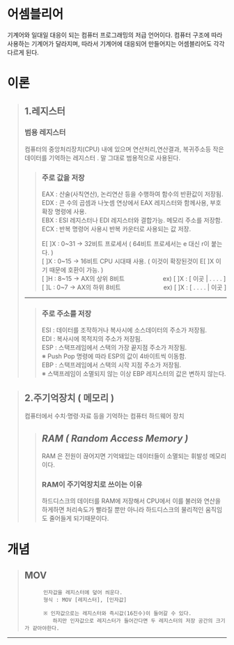 

어셈블리어
===
기계어와 일대일 대응이 되는 컴퓨터 프로그래밍의 저급 언어이다. 
컴퓨터 구조에 따라 사용하는 기계어가 달라지며, 
따라서 기계어에 대응되어 만들어지는 어셈블리어도 각각 다르게 된다. 


# 이론
> ## 1.레지스터
>  ### 범용 레지스터
>  컴퓨터의 중앙처리장치(CPU) 내에 있으며 연산처리,연산결과, 복귀주소등 작은 데이터를 기억하는 레지스터 . 말 그대로 범용적으로 사용된다.
>  > ### **주로 값을 저장**   
>  >	EAX : 산술(사칙연산), 논리연산 등을 수행하여 함수의 반환값이 저장됨.   
>  >	EDX : 큰 수의 곱셈과 나눗셈 연상에서 EAX 레지스터와 함께사용, 부호 확장 명령에 사용.   
> > EBX : ESI 레지스터나 EDI 레지스터와 결합가능. 메모리 주소를 저장함.   
> > ECX : 반복 명령어 사용시 반복 카운터로 사용되는 값 저장.   
> >
> > E[ ]X : 0~31 -> 32비트 프로세서 ( 64비트 프로세서는 e 대신 r이 붙는다. )   
> > [ ]X : 0~15 -> 16비트 CPU 시대때 사용. ( 이것이 확장된것이 E[ ]X 이기 때문에 호환이 가능. )   
> > [ ]H : 8~15 -> AX의 상위 8비트 　　　　　　ex)  [ ]X : [    이곳    |   . . . .   ]   
> > [ ]L : 0~7 -> AX의 하위 8비트　　　　　　　ex)  [ ]X : [   . . . .   |   이곳    ]   
> - - -
>  > ### **주로 주소를 저장**
>  > ESI : 데이터를 조작하거나 복사시에 소스데이터의 주소가 저장됨.   
>  > EDI : 복사시에 목적지의 주소가 저장됨.   
>  > ESP : 스택프레임에서 스택의 가장 끝지점 주소가 저장됨.       
>  > ※ Push Pop 명령에 따라 ESP의 값이 4바이트씩 이동함.   
>  > EBP : 스택프레임에서 스택의 시작 지점 주소가 저장됨.   
>  > ※ 스택프레임이 소멸되지 않는 이상 EBP 레지스터의 값은 변하지 않는다.   
    
> ## 2.주기억장치 ( 메모리 )   
> 컴퓨터에서 수치·명령·자료 등을 기억하는 컴퓨터 하드웨어 장치   
> > *RAM ( Random Access Memory )*   
> > ---    
> > RAM 은 전원이 끊어지면 기억돼있는 데이터들이 소멸되는 휘발성 메모리이다.   
> >
> > ### RAM이 주기억장치로 쓰이는 이유
> > 하드디스크의 데이터를 RAM에 저장해서 CPU에서 이를 불러와 연산을 하게하면 처리속도가 빨라질 뿐만 아니라 하드디스크의 물리적인 움직임도 줄어들게 되기때문이다.
# 개념
>##  MOV 
>			인자값을 레지스터에 덮어 씌운다.
>			형식 : MOV [레지스터], [인자값] 
>
> 			※ 인자값으로는 레지스터와 즉시값(16진수)이 들어갈 수 있다.    
> 			   하지만 인자값으로 레지스터가 들어간다면 두 레지스터의 저장 공간의 크기가 같아야한다.
- -  -


